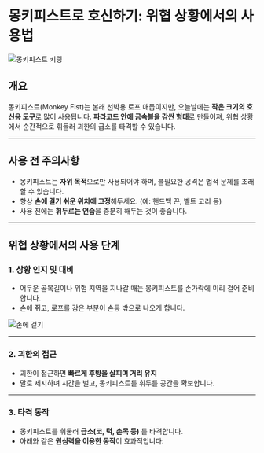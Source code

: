 # 몽키피스트로 호신하기: 위협 상황에서의 사용법

![몽키피스트 키링](images/monkeyfist_keychain.jpg)

## 개요

몽키피스트(Monkey Fist)는 본래 선박용 로프 매듭이지만, 오늘날에는 **작은 크기의 호신용 도구**로 많이 사용됩니다. **파라코드 안에 금속볼을 감싼 형태**로 만들어져, 위협 상황에서 순간적으로 휘둘러 괴한의 급소를 타격할 수 있습니다.

---

## 사용 전 주의사항

- 몽키피스트는 **자위 목적**으로만 사용되어야 하며, 불필요한 공격은 법적 문제를 초래할 수 있습니다.
- 항상 **손에 걸기 쉬운 위치에 고정**해두세요. (예: 핸드백 끈, 벨트 고리 등)
- 사용 전에는 **휘두르는 연습**을 충분히 해두는 것이 좋습니다.

---

## 위협 상황에서의 사용 단계

### 1. 상황 인지 및 대비

- 어두운 골목길이나 위험 지역을 지나갈 때는 몽키피스트를 손가락에 미리 걸어 준비합니다.
- 손에 쥐고, 로프를 감은 부분이 손등 밖으로 나오게 합니다.

![손에 걸기](images/monkeyfist_hand.jpg)

---

### 2. 괴한의 접근

- 괴한이 접근하면 **빠르게 후방을 살피며 거리 유지**  
- 말로 제지하며 시간을 벌고, 몽키피스트를 휘두를 공간을 확보합니다.

---

### 3. 타격 동작

- 몽키피스트를 휘둘러 **급소(코, 턱, 손목 등)** 를 타격합니다.
- 아래와 같은 **원심력을 이용한 동작**이 효과적입니다:

